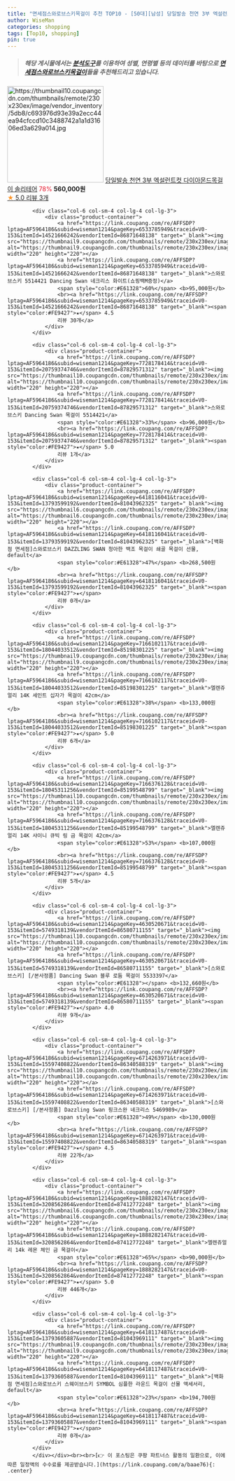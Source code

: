 ```yaml
---
title: "면세점스와로브스키목걸이 추천 TOP10 - [50대][남성] 당일발송 천연 3부 엑설런트컷 다이아몬드목걸이 솔리테어"
author: WiseMan
categories: shopping
tags: [Top10, shopping]
pin: true
---
```


> ##### 해당 게시물에서는 [**분석도구**](https://itemscout.io/)를 이용하여 **성별**, **연령별** 등의 데이터를 바탕으로 [**면세점스와로브스키목걸이**](https://link.coupang.com/a/baae76)들을 추천해드리고 있습니다.
<div class="container"><div class="row">
            <div class="col-6 col-sm-4 col-lg-4 col-lg-3">
                <div class="product-container">
                    <a href="https://link.coupang.com/re/AFFSDP?lptag=AF5964186&subid=wiseman1214&pageKey=6427973363&traceid=V0-153&itemId=13858659389&vendorItemId=81108638181" target="_blank"><img src="https://thumbnail10.coupangcdn.com/thumbnails/remote/230x230ex/image/vendor_inventory/5db8/c693976d93e39a2ecc44ea94cfccd10c3488742a1a1d31606ed3a629a014.jpg" alt="https://thumbnail10.coupangcdn.com/thumbnails/remote/230x230ex/image/vendor_inventory/5db8/c693976d93e39a2ecc44ea94cfccd10c3488742a1a1d31606ed3a629a014.jpg" width="220" height="220"></a>
                    <a href="https://link.coupang.com/re/AFFSDP?lptag=AF5964186&subid=wiseman1214&pageKey=6427973363&traceid=V0-153&itemId=13858659389&vendorItemId=81108638181" target="_blank">당일발송 천연 3부 엑설런트컷 다이아몬드목걸이 솔리테어</a>
                    <span style="color:#E61328">78%</span> <b>560,000원</b>
                    <br><a href="https://link.coupang.com/re/AFFSDP?lptag=AF5964186&subid=wiseman1214&pageKey=6427973363&traceid=V0-153&itemId=13858659389&vendorItemId=81108638181" target="_blank"><span style="color:#FE9427">★</span> 5.0
                    리뷰 3개</a>
                </div>
            </div>
            
            <div class="col-6 col-sm-4 col-lg-4 col-lg-3">
                <div class="product-container">
                    <a href="https://link.coupang.com/re/AFFSDP?lptag=AF5964186&subid=wiseman1214&pageKey=6533785949&traceid=V0-153&itemId=14521666242&vendorItemId=86871648138" target="_blank"><img src="https://thumbnail9.coupangcdn.com/thumbnails/remote/230x230ex/image/vendor_inventory/b3e0/6c43ad3de81022c7a58980fb6644fc62e8e70f707f335abb18ab1c7812fb.png" alt="https://thumbnail9.coupangcdn.com/thumbnails/remote/230x230ex/image/vendor_inventory/b3e0/6c43ad3de81022c7a58980fb6644fc62e8e70f707f335abb18ab1c7812fb.png" width="220" height="220"></a>
                    <a href="https://link.coupang.com/re/AFFSDP?lptag=AF5964186&subid=wiseman1214&pageKey=6533785949&traceid=V0-153&itemId=14521666242&vendorItemId=86871648138" target="_blank">스와로브스키 5514421 Dancing Swan 네크리스 화이트(쇼핑백M증정)</a>
                    <span style="color:#E61328">60%</span> <b>95,000원</b>
                    <br><a href="https://link.coupang.com/re/AFFSDP?lptag=AF5964186&subid=wiseman1214&pageKey=6533785949&traceid=V0-153&itemId=14521666242&vendorItemId=86871648138" target="_blank"><span style="color:#FE9427">★</span> 4.5
                    리뷰 30개</a>
                </div>
            </div>
            
            <div class="col-6 col-sm-4 col-lg-4 col-lg-3">
                <div class="product-container">
                    <a href="https://link.coupang.com/re/AFFSDP?lptag=AF5964186&subid=wiseman1214&pageKey=7728178414&traceid=V0-153&itemId=20759374746&vendorItemId=87829571312" target="_blank"><img src="https://thumbnail10.coupangcdn.com/thumbnails/remote/230x230ex/image/vendor_inventory/a0a6/9f569c3b00164c168fbda0351924c07eb46689cee6b1dc4932c2de3597bf.jpg" alt="https://thumbnail10.coupangcdn.com/thumbnails/remote/230x230ex/image/vendor_inventory/a0a6/9f569c3b00164c168fbda0351924c07eb46689cee6b1dc4932c2de3597bf.jpg" width="220" height="220"></a>
                    <a href="https://link.coupang.com/re/AFFSDP?lptag=AF5964186&subid=wiseman1214&pageKey=7728178414&traceid=V0-153&itemId=20759374746&vendorItemId=87829571312" target="_blank">스와로브스키 Dancing Swan 목걸이 5514421</a>
                    <span style="color:#E61328">33%</span> <b>96,000원</b>
                    <br><a href="https://link.coupang.com/re/AFFSDP?lptag=AF5964186&subid=wiseman1214&pageKey=7728178414&traceid=V0-153&itemId=20759374746&vendorItemId=87829571312" target="_blank"><span style="color:#FE9427">★</span> 5.0
                    리뷰 1개</a>
                </div>
            </div>
            
            <div class="col-6 col-sm-4 col-lg-4 col-lg-3">
                <div class="product-container">
                    <a href="https://link.coupang.com/re/AFFSDP?lptag=AF5964186&subid=wiseman1214&pageKey=6418116041&traceid=V0-153&itemId=13793599192&vendorItemId=81043962325" target="_blank"><img src="https://thumbnail6.coupangcdn.com/thumbnails/remote/230x230ex/image/vendor_inventory/161d/efdbbd36cf4e9c509183be6044cb1481fdf1bca13b03dd2e3dddec82a5b9.jpg" alt="https://thumbnail6.coupangcdn.com/thumbnails/remote/230x230ex/image/vendor_inventory/161d/efdbbd36cf4e9c509183be6044cb1481fdf1bca13b03dd2e3dddec82a5b9.jpg" width="220" height="220"></a>
                    <a href="https://link.coupang.com/re/AFFSDP?lptag=AF5964186&subid=wiseman1214&pageKey=6418116041&traceid=V0-153&itemId=13793599192&vendorItemId=81043962325" target="_blank">[백화점 면세점]스와로브스키 DAZZLING SWAN 청아한 백조 목걸이 쇄골 목걸이 선물, default</a>
                    <span style="color:#E61328">47%</span> <b>268,500원</b>
                    <br><a href="https://link.coupang.com/re/AFFSDP?lptag=AF5964186&subid=wiseman1214&pageKey=6418116041&traceid=V0-153&itemId=13793599192&vendorItemId=81043962325" target="_blank"><span style="color:#FE9427">★</span> 
                    리뷰 0개</a>
                </div>
            </div>
            
            <div class="col-6 col-sm-4 col-lg-4 col-lg-3">
                <div class="product-container">
                    <a href="https://link.coupang.com/re/AFFSDP?lptag=AF5964186&subid=wiseman1214&pageKey=7166102117&traceid=V0-153&itemId=18044033512&vendorItemId=85198301225" target="_blank"><img src="https://thumbnail9.coupangcdn.com/thumbnails/remote/230x230ex/image/vendor_inventory/70dc/adbbdc1c5a26cc52b1a40265e08e2cdda7b10c08883eb23cd083ca6039e3.jpg" alt="https://thumbnail9.coupangcdn.com/thumbnails/remote/230x230ex/image/vendor_inventory/70dc/adbbdc1c5a26cc52b1a40265e08e2cdda7b10c08883eb23cd083ca6039e3.jpg" width="220" height="220"></a>
                    <a href="https://link.coupang.com/re/AFFSDP?lptag=AF5964186&subid=wiseman1214&pageKey=7166102117&traceid=V0-153&itemId=18044033512&vendorItemId=85198301225" target="_blank">엘렌쥬얼리 14K 세인트 십자가 목걸이 42cm</a>
                    <span style="color:#E61328">38%</span> <b>133,000원</b>
                    <br><a href="https://link.coupang.com/re/AFFSDP?lptag=AF5964186&subid=wiseman1214&pageKey=7166102117&traceid=V0-153&itemId=18044033512&vendorItemId=85198301225" target="_blank"><span style="color:#FE9427">★</span> 5.0
                    리뷰 6개</a>
                </div>
            </div>
            
            <div class="col-6 col-sm-4 col-lg-4 col-lg-3">
                <div class="product-container">
                    <a href="https://link.coupang.com/re/AFFSDP?lptag=AF5964186&subid=wiseman1214&pageKey=7166376128&traceid=V0-153&itemId=18045311256&vendorItemId=85199548799" target="_blank"><img src="https://thumbnail10.coupangcdn.com/thumbnails/remote/230x230ex/image/vendor_inventory/a225/a3073d60212f64cb30bc4f3eb41e69948b20576654aabc5c12afa9d754e6.jpg" alt="https://thumbnail10.coupangcdn.com/thumbnails/remote/230x230ex/image/vendor_inventory/a225/a3073d60212f64cb30bc4f3eb41e69948b20576654aabc5c12afa9d754e6.jpg" width="220" height="220"></a>
                    <a href="https://link.coupang.com/re/AFFSDP?lptag=AF5964186&subid=wiseman1214&pageKey=7166376128&traceid=V0-153&itemId=18045311256&vendorItemId=85199548799" target="_blank">엘렌쥬얼리 14K 샤이니 큐빅 링 금 목걸이 42cm</a>
                    <span style="color:#E61328">53%</span> <b>107,000원</b>
                    <br><a href="https://link.coupang.com/re/AFFSDP?lptag=AF5964186&subid=wiseman1214&pageKey=7166376128&traceid=V0-153&itemId=18045311256&vendorItemId=85199548799" target="_blank"><span style="color:#FE9427">★</span> 4.5
                    리뷰 5개</a>
                </div>
            </div>
            
            <div class="col-6 col-sm-4 col-lg-4 col-lg-3">
                <div class="product-container">
                    <a href="https://link.coupang.com/re/AFFSDP?lptag=AF5964186&subid=wiseman1214&pageKey=4630520671&traceid=V0-153&itemId=5749318139&vendorItemId=86580711155" target="_blank"><img src="https://thumbnail10.coupangcdn.com/thumbnails/remote/230x230ex/image/vendor_inventory/349e/4521f088aeeaf837d08e2b8ede6e61d656972376f41e93a5462e610f6196.png" alt="https://thumbnail10.coupangcdn.com/thumbnails/remote/230x230ex/image/vendor_inventory/349e/4521f088aeeaf837d08e2b8ede6e61d656972376f41e93a5462e610f6196.png" width="220" height="220"></a>
                    <a href="https://link.coupang.com/re/AFFSDP?lptag=AF5964186&subid=wiseman1214&pageKey=4630520671&traceid=V0-153&itemId=5749318139&vendorItemId=86580711155" target="_blank">[스와로브스키] [/본사정품] Dancing Swan 블루 로듐 목걸이 5533397</a>
                    <span style="color:#E61328"></span> <b>132,660원</b>
                    <br><a href="https://link.coupang.com/re/AFFSDP?lptag=AF5964186&subid=wiseman1214&pageKey=4630520671&traceid=V0-153&itemId=5749318139&vendorItemId=86580711155" target="_blank"><span style="color:#FE9427">★</span> 4.0
                    리뷰 9개</a>
                </div>
            </div>
            
            <div class="col-6 col-sm-4 col-lg-4 col-lg-3">
                <div class="product-container">
                    <a href="https://link.coupang.com/re/AFFSDP?lptag=AF5964186&subid=wiseman1214&pageKey=6714263971&traceid=V0-153&itemId=15597408822&vendorItemId=86340588319" target="_blank"><img src="https://thumbnail10.coupangcdn.com/thumbnails/remote/230x230ex/image/vendor_inventory/5ad4/6c058a14529ae53973bc8fc6fc3728fc2b62023854b569f6a25cb6e21edb.jpg" alt="https://thumbnail10.coupangcdn.com/thumbnails/remote/230x230ex/image/vendor_inventory/5ad4/6c058a14529ae53973bc8fc6fc3728fc2b62023854b569f6a25cb6e21edb.jpg" width="220" height="220"></a>
                    <a href="https://link.coupang.com/re/AFFSDP?lptag=AF5964186&subid=wiseman1214&pageKey=6714263971&traceid=V0-153&itemId=15597408822&vendorItemId=86340588319" target="_blank">[스와로브스키] [/본사정품] Dazzling Swan 핑크스완 네크리스 5469989</a>
                    <span style="color:#E61328">49%</span> <b>130,000원</b>
                    <br><a href="https://link.coupang.com/re/AFFSDP?lptag=AF5964186&subid=wiseman1214&pageKey=6714263971&traceid=V0-153&itemId=15597408822&vendorItemId=86340588319" target="_blank"><span style="color:#FE9427">★</span> 4.5
                    리뷰 22개</a>
                </div>
            </div>
            
            <div class="col-6 col-sm-4 col-lg-4 col-lg-3">
                <div class="product-container">
                    <a href="https://link.coupang.com/re/AFFSDP?lptag=AF5964186&subid=wiseman1214&pageKey=1888282147&traceid=V0-153&itemId=3208562864&vendorItemId=87412772248" target="_blank"><img src="https://thumbnail6.coupangcdn.com/thumbnails/remote/230x230ex/image/vendor_inventory/c882/42bdcf630c1b58266139a7122f27511aef7c2d7cabbe4fd24dfcdedc00af.jpg" alt="https://thumbnail6.coupangcdn.com/thumbnails/remote/230x230ex/image/vendor_inventory/c882/42bdcf630c1b58266139a7122f27511aef7c2d7cabbe4fd24dfcdedc00af.jpg" width="220" height="220"></a>
                    <a href="https://link.coupang.com/re/AFFSDP?lptag=AF5964186&subid=wiseman1214&pageKey=1888282147&traceid=V0-153&itemId=3208562864&vendorItemId=87412772248" target="_blank">엘렌쥬얼리 14k 레몬 체인 금 목걸이</a>
                    <span style="color:#E61328">65%</span> <b>90,000원</b>
                    <br><a href="https://link.coupang.com/re/AFFSDP?lptag=AF5964186&subid=wiseman1214&pageKey=1888282147&traceid=V0-153&itemId=3208562864&vendorItemId=87412772248" target="_blank"><span style="color:#FE9427">★</span> 5.0
                    리뷰 446개</a>
                </div>
            </div>
            
            <div class="col-6 col-sm-4 col-lg-4 col-lg-3">
                <div class="product-container">
                    <a href="https://link.coupang.com/re/AFFSDP?lptag=AF5964186&subid=wiseman1214&pageKey=6418117487&traceid=V0-153&itemId=13793605887&vendorItemId=81043969111" target="_blank"><img src="https://thumbnail9.coupangcdn.com/thumbnails/remote/230x230ex/image/vendor_inventory/e8db/72f8eea9203e46822ba9a3f9a3cf9523bba8831fd947b7ec7be70e5637fe.jpg" alt="https://thumbnail9.coupangcdn.com/thumbnails/remote/230x230ex/image/vendor_inventory/e8db/72f8eea9203e46822ba9a3f9a3cf9523bba8831fd947b7ec7be70e5637fe.jpg" width="220" height="220"></a>
                    <a href="https://link.coupang.com/re/AFFSDP?lptag=AF5964186&subid=wiseman1214&pageKey=6418117487&traceid=V0-153&itemId=13793605887&vendorItemId=81043969111" target="_blank">[백화점 면세점]스와로브스키 스웨이브스키 SYMBOL 심플한 라운드 목걸이 선물 액세서리, default</a>
                    <span style="color:#E61328">23%</span> <b>194,700원</b>
                    <br><a href="https://link.coupang.com/re/AFFSDP?lptag=AF5964186&subid=wiseman1214&pageKey=6418117487&traceid=V0-153&itemId=13793605887&vendorItemId=81043969111" target="_blank"><span style="color:#FE9427">★</span> 
                    리뷰 0개</a>
                </div>
            </div>
            </div></div><br><br>[👉 이 포스팅은 쿠팡 파트너스 활동의 일환으로, 이에 따른 일정액의 수수료를 제공받습니다.](https://link.coupang.com/a/baae76){: .center}
